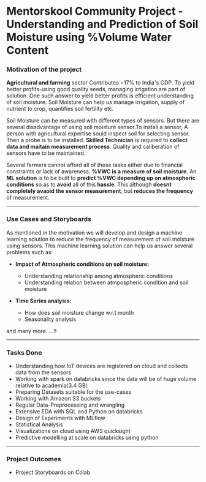 # Mentorskool Community Project - Understanding and Prediction of Soil Moisture using %Volume Water Content


### Motivation of the project
**Agricultural and farming** sector Contributes ~17% to India's GDP. To yield better profits-using good quality seeds, managing irrigation are part of solution. One such answer to yield better profits is efficient understanding of soil moisture. Soil Moisture can help us manage irrigation, supply of nutrient to crop, quantifies soil fertility etc.

Soil Moisture can be measured with different types of sensors. But there are several disadvantage of using soil moisture sensor.To install a sensor, A person with agricultural expertise sould inspect soil for selecting sensor. Then a probe is to be installed. **Skilled Technician** is required to **collect data and maitain measurement process**. Quality and caliberation of sensors have to be maintained.

Several farmers cannot afford all of these tasks either due to financial constraints or lack of awareness. **%VWC is a measure of soil moisture**. An **ML solution** is to be built to **predict %VWC depending up on atmospheric conditions** so as to **avoid** all of this **hassle**. This although **doesnt completely avaoid the sensor measurement**, but **reduces the frequency** of measurement. 

-----------------
### Use Cases and Storyboards
As mentioned in the motivation we will develop and design a machine learning solution to reduce the frequency of measurement of soil moisture using sensors. This machine learning solution can help us answer several problems such as:

* **Impact of Atmospheric conditions on soil moisture:**
	* Understanding relationship among atmospheric conditions
	* Understanding relation between atmpospheric condition and soil moisture

* **Time Series analysis:**
	* How does soil moisture change w.r.t month
	* Seasonality analysis
	
and many more.....!!

-----------------
### Tasks Done
* Understanding how IoT devices are registered on cloud and collects data from the sensors
* Working with spark on databricks since the data will be of huge volume relative to academia(3.4 GB)
* Preparing Datasets suitable for the use-cases
* Working with Amazon S3 buckets
* Regular Data-Preprocessing and wrangling
* Extensive EDA with SQL and Python on databricks
* Design of Experiments with MLflow
* Statistical Analysis
* Visualizations on cloud using AWS quicksight
* Predictive modelling at scale on databricks using python

-----------------
### Project Outcomes
* Project Storyboards on Colab
